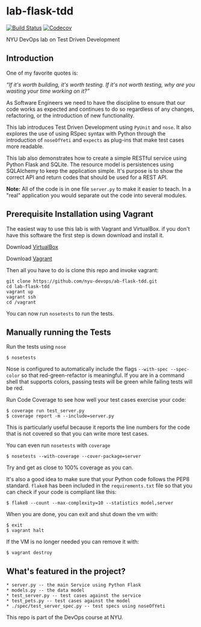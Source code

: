# lab-flask-tdd

[![Build Status](https://travis-ci.org/rofrano/lab-flask-tdd.svg?branch=master)](https://travis-ci.org/rofrano/lab-flask-tdd)
[![Codecov](https://img.shields.io/codecov/c/github/rofrano/lab-flask-tdd.svg)]()

NYU DevOps lab on Test Driven Development

## Introduction

One of my favorite quotes is:

_“If it's worth building, it's worth testing.
If it's not worth testing, why are you wasting your time working on it?”_

As Software Engineers we need to have the discipline to ensure that our code works as expected and continues to do so regardless of any changes, refactoring, or the introduction of new functionality.

This lab introduces Test Driven Development using `PyUnit` and `nose`. It also explores the use of using RSpec syntax with Python through the introduction of `noseOfYeti` and `expects` as plug-ins that make test cases more readable.

This lab also demonstrates how to create a simple RESTful service using Python Flask and SQLite.
The resource model is persistences using SQLAlchemy to keep the application simple. It's purpose is to show the correct API and return codes that should be used for a REST API.

**Note:** All of the code is in one file `server.py` to make it easier to teach. In a "real" application you would separate out the code into several modules.

## Prerequisite Installation using Vagrant

The easiest way to use this lab is with Vagrant and VirtualBox. if you don't have this software the first step is down download and install it.

Download [VirtualBox](https://www.virtualbox.org/)

Download [Vagrant](https://www.vagrantup.com/)

Then all you have to do is clone this repo and invoke vagrant:

    git clone https://github.com/nyu-devops/ab-flask-tdd.git
    cd lab-flask-tdd
    vagrant up
    vagrant ssh
    cd /vagrant

You can now run `nosetests` to run the tests.

## Manually running the Tests

Run the tests using `nose`

    $ nosetests

Nose is configured to automatically include the flags `--with-spec --spec-color` so that red-green-refactor is meaningful. If you are in a command shell that supports colors, passing tests will be green while failing tests will be red.

Run Code Coverage to see how well your test cases exercise your code:

    $ coverage run test_server.py
    $ coverage report -m --include=server.py

This is particularly useful because it reports the line numbers for the code that is not covered so that you can write more test cases.

You can even run `nosetests` with `coverage`

    $ nosetests --with-coverage --cover-package=server

Try and get as close to 100% coverage as you can.

It's also a good idea to make sure that your Python code follows the PEP8 standard. `flake8` has been included in the `requirements.txt` file so that you can check if your code is compliant like this:

    $ flake8 --count --max-complexity=10 --statistics model,server

When you are done, you can exit and shut down the vm with:

    $ exit
    $ vagrant halt

If the VM is no longer needed you can remove it with:

    $ vagrant destroy


## What's featured in the project?

    * server.py -- the main Service using Python Flask
    * models.py -- the data model
    * test_server.py -- test cases against the service
    * test_pets.py -- test cases against the model
    * ./spec/test_server_spec.py -- test specs using noseOfYeti

This repo is part of the DevOps course at NYU.
